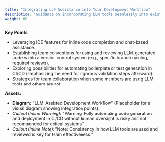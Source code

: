 ```yaml
---
title: "Integrating LLM Assistance into Your Development Workflow"
description: "Guidance on incorporating LLM tools seamlessly into existing development practices, including IDE usage, version control workflows, and potential (cautious) integration into CI/CD pipelines."
weight: 60
---
```


**Key Points:**  

* Leveraging IDE features for inline code completion and chat-based assistance.  
* Establishing team conventions for using and reviewing LLM-generated code within a version control system (e.g., specific branch naming, required reviews).  
* Exploring possibilities for automating boilerplate or test generation in CI/CD (emphasizing the need for rigorous validation steps afterward).  
* Strategies for team collaboration when some members are using LLM tools and others are not.

**Assets:**  

* **Diagram:** "LLM-Assisted Development Workflow" (Placeholder for a visual diagram showing integration points).  
* *Callout (Inline Warning):* "Warning: Fully automating code generation and deployment in CI/CD without human oversight is risky and not recommended for critical systems."  
* *Callout (Inline Note):* "Note: Consistency in how LLM tools are used and reviewed is key for team effectiveness."

